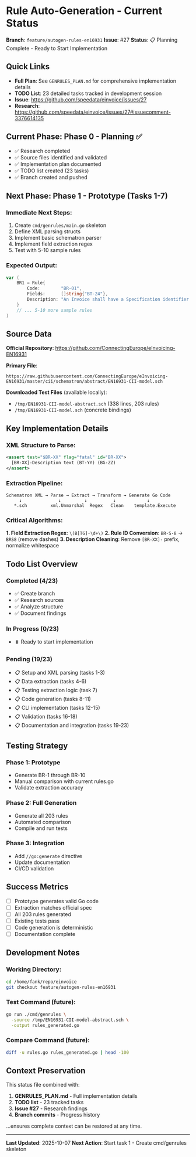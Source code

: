 # Rule Auto-Generation - Current Status

**Branch**: `feature/autogen-rules-en16931`
**Issue**: #27
**Status**: 📋 Planning Complete - Ready to Start Implementation

## Quick Links

- **Full Plan**: See `GENRULES_PLAN.md` for comprehensive implementation details
- **TODO List**: 23 detailed tasks tracked in development session
- **Issue**: https://github.com/speedata/einvoice/issues/27
- **Research**: https://github.com/speedata/einvoice/issues/27#issuecomment-3376614135

## Current Phase: Phase 0 - Planning ✅

- ✅ Research completed
- ✅ Source files identified and validated
- ✅ Implementation plan documented
- ✅ TODO list created (23 tasks)
- ✅ Branch created and pushed

## Next Phase: Phase 1 - Prototype (Tasks 1-7)

### Immediate Next Steps:
1. Create `cmd/genrules/main.go` skeleton
2. Define XML parsing structs
3. Implement basic schematron parser
4. Implement field extraction regex
5. Test with 5-10 sample rules

### Expected Output:
```go
var (
    BR1 = Rule{
        Code:        "BR-01",
        Fields:      []string{"BT-24"},
        Description: "An Invoice shall have a Specification identifier (BT-24).",
    }
    // ... 5-10 more sample rules
)
```

## Source Data

**Official Repository**: https://github.com/ConnectingEurope/eInvoicing-EN16931

**Primary File**:
```
https://raw.githubusercontent.com/ConnectingEurope/eInvoicing-EN16931/master/cii/schematron/abstract/EN16931-CII-model.sch
```

**Downloaded Test Files** (available locally):
- `/tmp/EN16931-CII-model-abstract.sch` (338 lines, 203 rules)
- `/tmp/EN16931-CII-model.sch` (concrete bindings)

## Key Implementation Details

### XML Structure to Parse:
```xml
<assert test="$BR-XX" flag="fatal" id="BR-XX">
  [BR-XX]-Description text (BT-YY) (BG-ZZ)
</assert>
```

### Extraction Pipeline:
```
Schematron XML → Parse → Extract → Transform → Generate Go Code
     ↓              ↓         ↓          ↓            ↓
   *.sch         xml.Unmarshal  Regex   Clean    template.Execute
```

### Critical Algorithms:

**1. Field Extraction Regex**: `\(B[TG]-\d+\)`
**2. Rule ID Conversion**: `BR-S-8` → `BRS8` (remove dashes)
**3. Description Cleaning**: Remove `[BR-XX]-` prefix, normalize whitespace

## Todo List Overview

### Completed (4/23)
- ✅ Create branch
- ✅ Research sources
- ✅ Analyze structure
- ✅ Document findings

### In Progress (0/23)
- ⏸️ Ready to start implementation

### Pending (19/23)
- 📋 Setup and XML parsing (tasks 1-3)
- 📋 Data extraction (tasks 4-6)
- 📋 Testing extraction logic (task 7)
- 📋 Code generation (tasks 8-11)
- 📋 CLI implementation (tasks 12-15)
- 📋 Validation (tasks 16-18)
- 📋 Documentation and integration (tasks 19-23)

## Testing Strategy

### Phase 1: Prototype
- Generate BR-1 through BR-10
- Manual comparison with current rules.go
- Validate extraction accuracy

### Phase 2: Full Generation
- Generate all 203 rules
- Automated comparison
- Compile and run tests

### Phase 3: Integration
- Add `//go:generate` directive
- Update documentation
- CI/CD validation

## Success Metrics

- [ ] Prototype generates valid Go code
- [ ] Extraction matches official spec
- [ ] All 203 rules generated
- [ ] Existing tests pass
- [ ] Code generation is deterministic
- [ ] Documentation complete

## Development Notes

### Working Directory:
```bash
cd /home/fank/repo/einvoice
git checkout feature/autogen-rules-en16931
```

### Test Command (future):
```bash
go run ./cmd/genrules \
  -source /tmp/EN16931-CII-model-abstract.sch \
  -output rules_generated.go
```

### Compare Command (future):
```bash
diff -u rules.go rules_generated.go | head -100
```

## Context Preservation

This status file combined with:
1. **GENRULES_PLAN.md** - Full implementation details
2. **TODO list** - 23 tracked tasks
3. **Issue #27** - Research findings
4. **Branch commits** - Progress history

...ensures complete context can be restored at any time.

---

**Last Updated**: 2025-10-07
**Next Action**: Start task 1 - Create cmd/genrules skeleton
